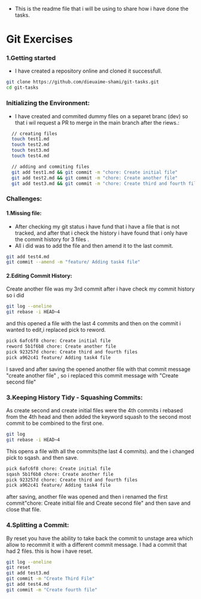 * This is the readme file that i will be using to share how i have done the tasks.

# Git Exercises
### 1.Getting started
* I have created a repository online and cloned it successfull.
``` bash
git clone https://github.com/dieuaime-shami/git-tasks.git
cd git-tasks
```
### Initializing the Environment:
* I have created and commited dummy files on a separet branc (dev) so that i wil request a PR to merge in the main branch after the riews.:
```bash
  // creating files
  touch test1.md
  touch test2.md
  touch test3.md
  touch test4.md

  // adding and commiting files
  git add test1.md && git commit -m "chore: Create initial file"
  git add test2.md && git commit -m "chore: Create another file"
  git add test3.md && git commit -m "chore: Create third and fourth files"
```

### Challenges:
#### 1.Missing file:
* After checking my git status i have fund that i have a file that is not tracked, and after that i check the history i have found that i only have the commit history for 3 files .
* All i did was to add the file and then amend it to the last commit.
```bash
git add test4.md
git commit --amend -m "feature/ Adding task4 file"
```
#### 2.Editing Commit History:
Create another file was my 3rd commit after i have check my commit history
so i did
```bash
git log --oneline
git rebase -i HEAD~4
```
and this opened a file with the last 4 commits and then on the commit i wanted to edit,i replaced pick to reword.
```bash
pick 6afc6f8 chore: Create initial file
reword 5b1f6b8 chore: Create another file
pick 923257d chore: Create third and fourth files
pick a962c41 feature/ Adding task4 file
```
I saved and after saving the opened another file with that commit message "create another file" , so i replaced this commit message with "Create second file"
### 3.Keeping History Tidy - Squashing Commits:
As create second and create initial files were the 4th commits i rebased from the 4th head and then added the keyword squash to the second most commit to be combined to the first one.
```bash
git log
git rebase -i HEAD~4
```
This opens a file with all the commits(the last 4 commits). and the i changed pick to sqash. and then save.
```bash
pick 6afc6f8 chore: Create initial file
sqash 5b1f6b8 chore: Create another file
pick 923257d chore: Create third and fourth files
pick a962c41 feature/ Adding task4 file
```
after saving, another file was opened and then i renamed the first commit"chore: Create initial file and Create second file"
and then save and close that file.
### 4.Splitting a Commit:
By reset you have the ability to take back the commit to unstage area which allow to recommit it with a different commit message. I had a commit that had 2 files. this is how i have reset.
```bash
git log --oneline
git reset
git add test3.md
git commit -m "Create Third File"
git add test4.md
git commit -m "Create fourth file"
```